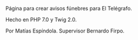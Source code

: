 Página para crear avisos fúnebres para El Telégrafo.

Hecho en PHP 7.0 y Twig 2.0.

Por Matías Espíndola.
Supervisor Bernardo Firpo.
